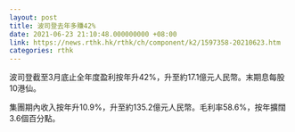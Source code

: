 ```yaml
---
layout: post
title: 波司登去年多賺42%
date: 2021-06-23 21:10:48.000000000 +08:00
link: https://news.rthk.hk/rthk/ch/component/k2/1597358-20210623.htm
categories: rthk
---
```


波司登截至3月底止全年度盈利按年升42%，升至約17.1億元人民幣。末期息每股10港仙。

集團期內收入按年升10.9%，升至約135.2億元人民幣。毛利率58.6%，按年擴闊3.6個百分點。

